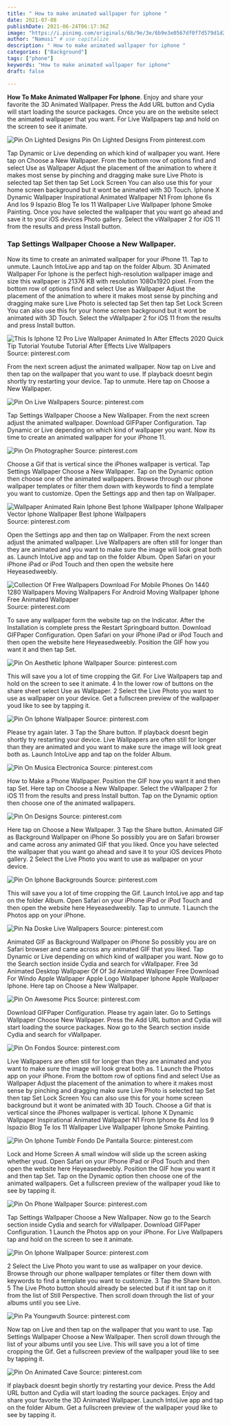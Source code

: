 ```yaml
---
title: " How to make animated wallpaper for iphone "
date: 2021-07-08
publishDate: 2021-06-24T06:17:36Z
image: "https://i.pinimg.com/originals/6b/9e/3e/6b9e3e0567df0f7d579d1d205a3d47e9.jpg"
author: "Namusi" # use capitalize
description: " How to make animated wallpaper for iphone "
categories: ["Background"]
tags: ["phone"]
keywords: "How to make animated wallpaper for iphone"
draft: false

---
```



**How To Make Animated Wallpaper For Iphone**. Enjoy and share your favorite the 3D Animated Wallpaper. Press the Add URL button and Cydia will start loading the source packages. Once you are on the website select the animated wallpaper that you want. For Live Wallpapers tap and hold on the screen to see it animate.

![Pin On Lighted Designs](https://i.pinimg.com/originals/3a/8f/02/3a8f028e363fc2ec1ee10b3229b64fff.gif "Pin On Lighted Designs")
Pin On Lighted Designs From pinterest.com


Tap Dynamic or Live depending on which kind of wallpaper you want. Here tap on Choose a New Wallpaper. From the bottom row of options find and select Use as Wallpaper Adjust the placement of the animation to where it makes most sense by pinching and dragging make sure Live Photo is selected tap Set then tap Set Lock Screen You can also use this for your home screen background but it wont be animated with 3D Touch. Iphone X Dynamic Wallpaper Inspirational Animated Wallpaper N1 From Iphone 6s And Ios 9 Ispazio Blog Te Ios 11 Wallpaper Live Wallpaper Iphone Smoke Painting. Once you have selected the wallpaper that you want go ahead and save it to your iOS devices Photo gallery. Select the vWallpaper 2 for iOS 11 from the results and press Install button.

### Tap Settings Wallpaper Choose a New Wallpaper.

Now its time to create an animated wallpaper for your iPhone 11. Tap to unmute. Launch IntoLive app and tap on the folder Album. 3D Animated Wallpaper For Iphone is the perfect high-resolution wallpaper image and size this wallpaper is 21376 KB with resolution 1080x1920 pixel. From the bottom row of options find and select Use as Wallpaper Adjust the placement of the animation to where it makes most sense by pinching and dragging make sure Live Photo is selected tap Set then tap Set Lock Screen You can also use this for your home screen background but it wont be animated with 3D Touch. Select the vWallpaper 2 for iOS 11 from the results and press Install button.


![This Is Iphone 12 Pro Live Wallpaper Animated In After Effects 2020 Quick Tip Tutorial Youtube Tutorial After Effects Live Wallpapers](https://i.pinimg.com/736x/e1/7b/ad/e17bad74d0db9cc088df0276defcbb06.jpg "This Is Iphone 12 Pro Live Wallpaper Animated In After Effects 2020 Quick Tip Tutorial Youtube Tutorial After Effects Live Wallpapers")
Source: pinterest.com

From the next screen adjust the animated wallpaper. Now tap on Live and then tap on the wallpaper that you want to use. If playback doesnt begin shortly try restarting your device. Tap to unmute. Here tap on Choose a New Wallpaper.

![Pin On Live Wallpapers](https://i.pinimg.com/originals/e9/c8/47/e9c8479e68c2b793e280a676f1166354.gif "Pin On Live Wallpapers")
Source: pinterest.com

Tap Settings Wallpaper Choose a New Wallpaper. From the next screen adjust the animated wallpaper. Download GIFPaper Configuration. Tap Dynamic or Live depending on which kind of wallpaper you want. Now its time to create an animated wallpaper for your iPhone 11.

![Pin On Photographer](https://i.pinimg.com/originals/92/58/80/925880896108d205db8a39dbeefd4480.jpg "Pin On Photographer")
Source: pinterest.com

Choose a Gif that is vertical since the iPhones wallpaper is vertical. Tap Settings Wallpaper Choose a New Wallpaper. Tap on the Dynamic option then choose one of the animated wallpapers. Browse through our phone wallpaper templates or filter them down with keywords to find a template you want to customize. Open the Settings app and then tap on Wallpaper.

![Wallpaper Animated Rain Iphone Best Iphone Wallpaper Iphone Wallpaper Vector Iphone Wallpaper Best Iphone Wallpapers](https://i.pinimg.com/originals/8a/4c/32/8a4c327d72de6523722a9243605a5735.jpg "Wallpaper Animated Rain Iphone Best Iphone Wallpaper Iphone Wallpaper Vector Iphone Wallpaper Best Iphone Wallpapers")
Source: pinterest.com

Open the Settings app and then tap on Wallpaper. From the next screen adjust the animated wallpaper. Live Wallpapers are often still for longer than they are animated and you want to make sure the image will look great both as. Launch IntoLive app and tap on the folder Album. Open Safari on your iPhone iPad or iPod Touch and then open the website here Heyeasedweebly.

![Collection Of Free Wallpapers Download For Mobile Phones On 1440 1280 Wallpapers Moving Wallpapers For Android Moving Wallpaper Iphone Free Animated Wallpaper](https://i.pinimg.com/originals/fe/56/43/fe56437524a954526c1bdd05e2b1e7a8.jpg "Collection Of Free Wallpapers Download For Mobile Phones On 1440 1280 Wallpapers Moving Wallpapers For Android Moving Wallpaper Iphone Free Animated Wallpaper")
Source: pinterest.com

To save any wallpaper form the website tap on the Indicator. After the Installation is complete press the Restart Springboard button. Download GIFPaper Configuration. Open Safari on your iPhone iPad or iPod Touch and then open the website here Heyeasedweebly. Position the GIF how you want it and then tap Set.

![Pin On Aesthetic Iphone Wallpaper](https://i.pinimg.com/originals/71/49/f5/7149f505f15fca4343fd4a37202e9ebc.gif "Pin On Aesthetic Iphone Wallpaper")
Source: pinterest.com

This will save you a lot of time cropping the Gif. For Live Wallpapers tap and hold on the screen to see it animate. 4 In the lower row of buttons on the share sheet select Use as Wallpaper. 2 Select the Live Photo you want to use as wallpaper on your device. Get a fullscreen preview of the wallpaper youd like to see by tapping it.

![Pin On Iphone Wallpaper](https://i.pinimg.com/originals/44/da/5a/44da5a46a047a557d8494abe359f215e.jpg "Pin On Iphone Wallpaper")
Source: pinterest.com

Please try again later. 3 Tap the Share button. If playback doesnt begin shortly try restarting your device. Live Wallpapers are often still for longer than they are animated and you want to make sure the image will look great both as. Launch IntoLive app and tap on the folder Album.

![Pin On Musica Electronica](https://i.pinimg.com/474x/2f/f1/47/2ff14762d1d60833722d3afc218a1d57.jpg "Pin On Musica Electronica")
Source: pinterest.com

How to Make a Phone Wallpaper. Position the GIF how you want it and then tap Set. Here tap on Choose a New Wallpaper. Select the vWallpaper 2 for iOS 11 from the results and press Install button. Tap on the Dynamic option then choose one of the animated wallpapers.

![Pin On Designs](https://i.pinimg.com/originals/6a/1d/e4/6a1de4db8cea839a76873e11127bd19a.jpg "Pin On Designs")
Source: pinterest.com

Here tap on Choose a New Wallpaper. 3 Tap the Share button. Animated GIF as Background Wallpaper on iPhone So possibly you are on Safari browser and came across any animated GIF that you liked. Once you have selected the wallpaper that you want go ahead and save it to your iOS devices Photo gallery. 2 Select the Live Photo you want to use as wallpaper on your device.

![Pin On Iphone Backgrounds](https://i.pinimg.com/originals/c7/8f/f4/c78ff468ab16139f1dffc8bdc45011e9.jpg "Pin On Iphone Backgrounds")
Source: pinterest.com

This will save you a lot of time cropping the Gif. Launch IntoLive app and tap on the folder Album. Open Safari on your iPhone iPad or iPod Touch and then open the website here Heyeasedweebly. Tap to unmute. 1 Launch the Photos app on your iPhone.

![Pin Na Doske Live Wallpapers](https://i.pinimg.com/originals/01/bc/bc/01bcbc5469385dd50dbf4f9621b085c0.jpg "Pin Na Doske Live Wallpapers")
Source: pinterest.com

Animated GIF as Background Wallpaper on iPhone So possibly you are on Safari browser and came across any animated GIF that you liked. Tap Dynamic or Live depending on which kind of wallpaper you want. Now go to the Search section inside Cydia and search for vWallpaper. Free 3d Animated Desktop Wallpaper Of Of 3d Animated Wallpaper Free Download For Windo Apple Wallpaper Apple Logo Wallpaper Iphone Apple Wallpaper Iphone. Here tap on Choose a New Wallpaper.

![Pin On Awesome Pics](https://i.pinimg.com/originals/9f/d0/d3/9fd0d3afc8148dfd510d9aeb740abfa8.gif "Pin On Awesome Pics")
Source: pinterest.com

Download GIFPaper Configuration. Please try again later. Go to Settings Wallpaper Choose New Wallpaper. Press the Add URL button and Cydia will start loading the source packages. Now go to the Search section inside Cydia and search for vWallpaper.

![Pin On Fondos](https://i.pinimg.com/736x/c7/a6/d1/c7a6d1bd94dfaa649db0a0cb20ab20df.jpg "Pin On Fondos")
Source: pinterest.com

Live Wallpapers are often still for longer than they are animated and you want to make sure the image will look great both as. 1 Launch the Photos app on your iPhone. From the bottom row of options find and select Use as Wallpaper Adjust the placement of the animation to where it makes most sense by pinching and dragging make sure Live Photo is selected tap Set then tap Set Lock Screen You can also use this for your home screen background but it wont be animated with 3D Touch. Choose a Gif that is vertical since the iPhones wallpaper is vertical. Iphone X Dynamic Wallpaper Inspirational Animated Wallpaper N1 From Iphone 6s And Ios 9 Ispazio Blog Te Ios 11 Wallpaper Live Wallpaper Iphone Smoke Painting.

![Pin On Iphone Tumblr Fondo De Pantalla](https://i.pinimg.com/originals/e3/33/21/e333212e2a3d836a65dc5e3e14f402b9.jpg "Pin On Iphone Tumblr Fondo De Pantalla")
Source: pinterest.com

Lock and Home Screen A small window will slide up the screen asking whether youd. Open Safari on your iPhone iPad or iPod Touch and then open the website here Heyeasedweebly. Position the GIF how you want it and then tap Set. Tap on the Dynamic option then choose one of the animated wallpapers. Get a fullscreen preview of the wallpaper youd like to see by tapping it.

![Pin On Phone Wallpaper](https://i.pinimg.com/originals/28/d4/19/28d419370ca565f4dfb849766310bd6a.gif "Pin On Phone Wallpaper")
Source: pinterest.com

Tap Settings Wallpaper Choose a New Wallpaper. Now go to the Search section inside Cydia and search for vWallpaper. Download GIFPaper Configuration. 1 Launch the Photos app on your iPhone. For Live Wallpapers tap and hold on the screen to see it animate.

![Pin On Iphone Wallpaper](https://i.pinimg.com/originals/f9/8d/59/f98d59c95fcd5ee0b0d5dfe85041ac3a.jpg "Pin On Iphone Wallpaper")
Source: pinterest.com

2 Select the Live Photo you want to use as wallpaper on your device. Browse through our phone wallpaper templates or filter them down with keywords to find a template you want to customize. 3 Tap the Share button. 5 The Live Photo button should already be selected but if it isnt tap on it from the list of Still Perspective. Then scroll down through the list of your albums until you see Live.

![Pin Pa Youngwuth](https://i.pinimg.com/originals/ca/2e/ea/ca2eea063f5f570d8124a99394b99062.jpg "Pin Pa Youngwuth")
Source: pinterest.com

Now tap on Live and then tap on the wallpaper that you want to use. Tap Settings Wallpaper Choose a New Wallpaper. Then scroll down through the list of your albums until you see Live. This will save you a lot of time cropping the Gif. Get a fullscreen preview of the wallpaper youd like to see by tapping it.

![Pin On Animated Cave](https://i.pinimg.com/originals/6b/9e/3e/6b9e3e0567df0f7d579d1d205a3d47e9.jpg "Pin On Animated Cave")
Source: pinterest.com

If playback doesnt begin shortly try restarting your device. Press the Add URL button and Cydia will start loading the source packages. Enjoy and share your favorite the 3D Animated Wallpaper. Launch IntoLive app and tap on the folder Album. Get a fullscreen preview of the wallpaper youd like to see by tapping it.

